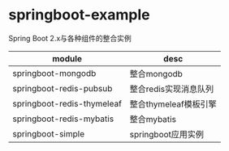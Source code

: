 # springboot-example
Spring Boot 2.x与各种组件的整合实例

| module      | desc    |
| --------- | -------- |
| springboot-mongodb    | 整合mongodb  |
| springboot-redis-pubsub     | 整合redis实现消息队列     |
| springboot-redis-thymeleaf     | 整合thymeleaf模板引擎     |
| springboot-redis-mybatis     | 整合mybatis     |
| springboot-simple     | springboot应用实例     |
